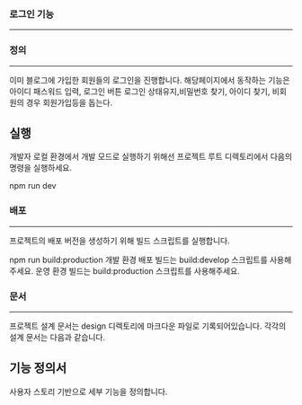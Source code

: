 ### 로그인 기능
---

### 정의
---
이미 블로그에 가입한 회원들의 로그인을 진행합니다. 해당페이지에서 동작하는 기능은  아이디 패스워드 입력, 로그인 버튼 로그인 상태유지,비밀번호 찾기, 아이디 찾기, 비회원의 경우 회원가입등을 돕는다.

실행
---
개발자 로컬 환경에서 개발 모드로 실행하기 위해선 프로젝트 루트 디렉토리에서 다음의 명령을 실행하세요.

npm run dev 

### 배포
---
프로젝트의 배포 버전을 생성하기 위해 빌드 스크립트를 실행합니다.

npm run build:production
개발 환경 배포 빌드는 build:develop 스크립트를 사용해주세요. 운영 환경 빌드는 build:production 스크립트를 사용해주세요.

### 문서
---
프로젝트 설계 문서는 design 디렉토리에 마크다운 파일로 기록되어있습니다. 각각의 설계 문서는 다음과 같습니다.

기능 정의서
---
사용자 스토리 기반으로 세부 기능을 정의합니다.
